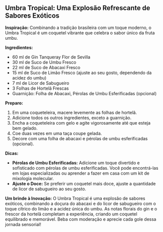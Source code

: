 ## Umbra Tropical: Uma Explosão Refrescante de Sabores Exóticos

**Inspiração:**  Combinando a tradição brasileira com um toque moderno, o Umbra Tropical é um coquetel vibrante que celebra o sabor único da fruta umbu.

**Ingredientes:**

* 60 ml de Gin Tanqueray Flor de Sevilla 
* 30 ml de Suco de Umbu Fresco
* 22 ml de Suco de Abacaxi Fresco
* 15 ml de Suco de Limão Fresco (ajuste ao seu gosto, dependendo da acidez do umbu)
* 7 ml de Licor de Sabugueiro
* 3 Folhas de Hortelã Frescas
* Guarnição: Folha de Abacaxi, Pérolas de Umbu Esferificadas (opcional)

**Preparo:**

1. Em uma coqueteleira, macere levemente as folhas de hortelã.
2. Adicione todos os outros ingredientes, exceto a guarnição.
3. Encha a coqueteleira com gelo e agite vigorosamente até que esteja bem gelado.
4. Coe duas vezes em uma taça coupe gelada.
5. Decore com uma folha de abacaxi e pérolas de umbu esferificadas (opcional).

**Dicas:**

* **Pérolas de Umbu Esferificadas:** Adicione um toque divertido e sofisticado com pérolas de umbu esferificadas. Você pode encontrá-las em lojas especializadas ou aprender a fazer em casa com um kit de mixologia molecular.
* **Ajuste o Doce:** Se preferir um coquetel mais doce, ajuste a quantidade de licor de sabugueiro ao seu gosto.

**Um brinde à Inovação:** O Umbra Tropical é uma explosão de sabores exóticos, combinando a doçura do abacaxi e do licor de sabugueiro com o toque cítrico do limão e a acidez única do umbu. As notas florais do gin e o frescor da hortelã completam a experiência, criando um coquetel equilibrado e memorável. Beba com moderação e aprecie cada gole dessa jornada sensorial!